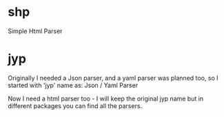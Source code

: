 # shp
Simple Html Parser

# jyp
Originally I needed a Json parser, and a yaml parser was planned too,
so I started with 'jyp' name as: Json / Yaml Parser

Now I need a html parser too - I will keep
the original jyp name but in different packages
you can find all the parsers.
